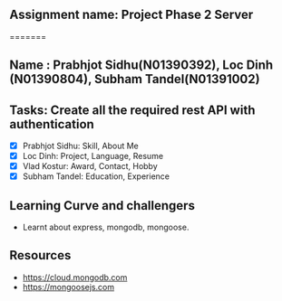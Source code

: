 ## Assignment name: Project Phase 2 Server

=======

## Name : Prabhjot Sidhu(N01390392), Loc Dinh (N01390804), Subham Tandel(N01391002)

## Tasks: Create all the required rest API with authentication

-  [x] Prabhjot Sidhu: Skill, About Me
-  [x] Loc Dinh: Project, Language, Resume
-  [x] Vlad Kostur: Award, Contact, Hobby
-  [x] Subham Tandel: Education, Experience

## Learning Curve and challengers

-  Learnt about express, mongodb, mongoose.

## Resources

-  https://cloud.mongodb.com
-  https://mongoosejs.com
